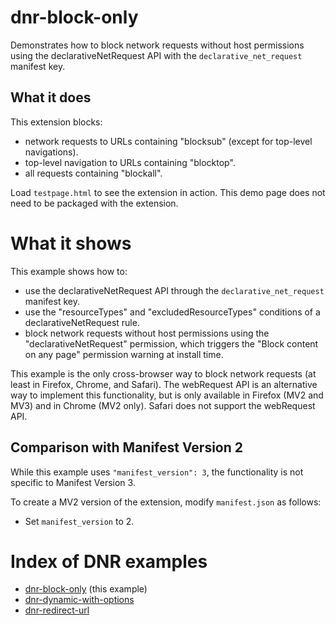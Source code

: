 # dnr-block-only

Demonstrates how to block network requests without host permissions using the
declarativeNetRequest API with the `declarative_net_request` manifest key.

## What it does

This extension blocks:

- network requests to URLs containing "blocksub" (except for top-level
  navigations).
- top-level navigation to URLs containing "blocktop".
- all requests containing "blockall".

Load `testpage.html` to see the extension in action.
This demo page does not need to be packaged with the extension.

# What it shows

This example shows how to:

- use the declarativeNetRequest API through the `declarative_net_request`
  manifest key.
- use the "resourceTypes" and "excludedResourceTypes" conditions of a
  declarativeNetRequest rule.
- block network requests without host permissions using the
  "declarativeNetRequest" permission, which triggers the "Block content on any
  page" permission warning at install time.

This example is the only cross-browser way to block network requests (at least
in Firefox, Chrome, and Safari). The webRequest API is an alternative way to
implement this functionality, but is only available in Firefox (MV2 and MV3)
and in Chrome (MV2 only). Safari does not support the webRequest API.

## Comparison with Manifest Version 2

While this example uses `"manifest_version": 3`, the functionality is not
specific to Manifest Version 3.

To create a MV2 version of the extension, modify `manifest.json` as follows:

- Set `manifest_version` to 2.

# Index of DNR examples

- [dnr-block-only](https://github.com/mdn/webextensions-examples/tree/main/dnr-block-only) (this example)
- [dnr-dynamic-with-options](https://github.com/mdn/webextensions-examples/tree/main/dnr-dynamic-with-options)
- [dnr-redirect-url](https://github.com/mdn/webextensions-examples/tree/main/dnr-redirect-url)
